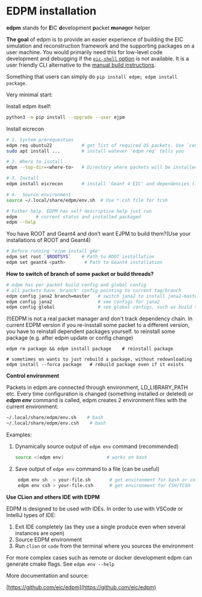 # EDPM installation

**edpm** stands for **E**IC **d**evelopment  **p**acket ~~**m**anager~~ helper

**The goal** of edpm is to provide an easier experience of building the EIC
simulation and reconstruction framework and the supporting packages on a
user machine. You would primarily need this for low-level code development
and debugging if the [`eic-shell` option](Use_with_eic_shell.md) is not
available. It is a user friendly CLI alternative to the
[manual build instructions](Manual_Build.md).

Something that users can simply do `pip install edpm; edpm install package`.

Very minimal start:

Install edpm itself:

```sh
python3 -m pip install --upgrade --user ejpm
```

Install eicrecon

```sh
# 1. System prerequesties
edpm req ubuntu22           # get list of required OS packets. Use `centos8` on RHEL8
sudo apt install ...        # install watever 'edpm req' tells you

# 2. Where to install
edpm --top-dir=<where-to>   # Directory where packets will be installed

# 3. Install
edpm install eicrecon       # install 'Geant 4 EIC' and dependencies (like vgm, hepmc)

# 4.  Source environment
source ~/.local/share/edpm/env.sh  # Use *.csh file for tcsh

# Futher help. EDPM has self descriptive help just run
edpm       # current status and installed packaged
edpm --help
```

You have ROOT and Geant4 and don’t want EJPM to build them?(Use your installations of ROOT and Geant4)

```sh
# Before running 'ejpm install g4e'
edpm set root `$ROOTSYS`    # Path to ROOT installation
edpm set geant4 <path>       # Path to Geant4 installation
```

**How to switch of branch of some packet or build threads?**

```sh
# edpm has per packet build config and global config
# all packets have 'branch' config pointing to current tag/branch
edpm config jana2 branch=master   # switch jana2 to install jana2-master branch
edpm config jana2                 # see configs for jana2
edpm config global                # see global configs, such as build threads
```

(!)EDPM is not a real packet manager and don't track dependency chain. In
current EDPM version if you re-insstall some packet to a different version,
you have to reinstall dependent packages yourself. to reinstall some package
(e.g. after edpm update or config change)

```
edpm rm package && edpm install package    # reinstall package

# sometimes on wants to just rebuild a package, without redownloading
edpm install --forca package   # rebuild package even if it exists
```

**Control environment**

Packets in edpm are connected through environment, LD_LIBRARY_PATH etc.
Every time configuration is changed (something installed or deleted) or
***edpm env*** command is called, edpm creates
2 environment files with the current environment:

```bash
~/.local/share/edpm/env.sh    # bash
~/.local/share/edpm/env.csh    # bash
```

Examples:

1. Dynamically source output of ```edpm env``` command (recommended)

    ```bash
    source <(edpm env)                # works on bash
    ```
2. Save output of ```edpm env``` command to a file (can be useful)

    ```bash
     edpm env sh  > your-file.sh       # get environment for bash or compatible shells
     edpm env csh > your-file.csh      # get environment for CSH/TCSH
    ```

**Use CLion and others IDE with EDPM**

EDPM is designed to be used with IDEs. In order to use with VSCode or IntelliJ types of IDE:

1. Exit IDE completely (as they use a single produce even when several instances are open)
2. Source EDPM environment
3. Run `clion` or `code` from the terminal where you sources the environment

For more complex cases such as remote or docker development edpm can generate cmake
flags. See `edpm env --help`

More documentation and source:

[https://github.com/eic/edpm](https://github.com/eic/edpm)
